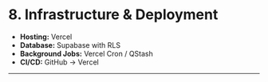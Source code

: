 # 8. Infrastructure & Deployment

- **Hosting:** Vercel
- **Database:** Supabase with RLS
- **Background Jobs:** Vercel Cron / QStash
- **CI/CD:** GitHub → Vercel

---
